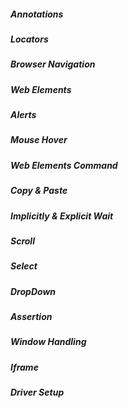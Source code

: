 ##### Annotations
##### Locators
##### Browser Navigation
##### Web Elements
##### Alerts
##### Mouse Hover
##### Web Elements Command
##### Copy & Paste
##### Implicitly & Explicit Wait
##### Scroll
##### Select
##### DropDown
##### Assertion
##### Window Handling
##### Iframe
##### Driver Setup

